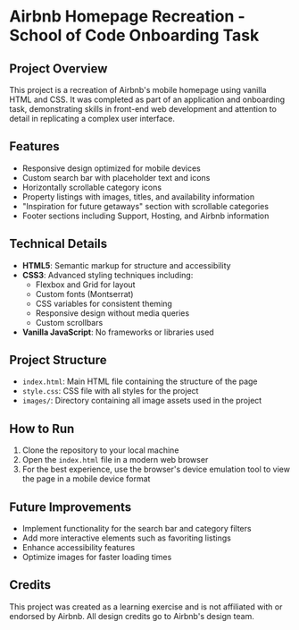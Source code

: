 # Airbnb Homepage Recreation - School of Code Onboarding Task

## Project Overview

This project is a recreation of Airbnb's mobile homepage using vanilla HTML and CSS. It was completed as part of an application and onboarding task, demonstrating skills in front-end web development and attention to detail in replicating a complex user interface.

## Features

- Responsive design optimized for mobile devices
- Custom search bar with placeholder text and icons
- Horizontally scrollable category icons
- Property listings with images, titles, and availability information
- "Inspiration for future getaways" section with scrollable categories
- Footer sections including Support, Hosting, and Airbnb information

## Technical Details

- **HTML5**: Semantic markup for structure and accessibility
- **CSS3**: Advanced styling techniques including:
  - Flexbox and Grid for layout
  - Custom fonts (Montserrat)
  - CSS variables for consistent theming
  - Responsive design without media queries
  - Custom scrollbars
- **Vanilla JavaScript**: No frameworks or libraries used

## Project Structure

- `index.html`: Main HTML file containing the structure of the page
- `style.css`: CSS file with all styles for the project
- `images/`: Directory containing all image assets used in the project

## How to Run

1. Clone the repository to your local machine
2. Open the `index.html` file in a modern web browser
3. For the best experience, use the browser's device emulation tool to view the page in a mobile device format

## Future Improvements

- Implement functionality for the search bar and category filters
- Add more interactive elements such as favoriting listings
- Enhance accessibility features
- Optimize images for faster loading times

## Credits

This project was created as a learning exercise and is not affiliated with or endorsed by Airbnb. All design credits go to Airbnb's design team.
